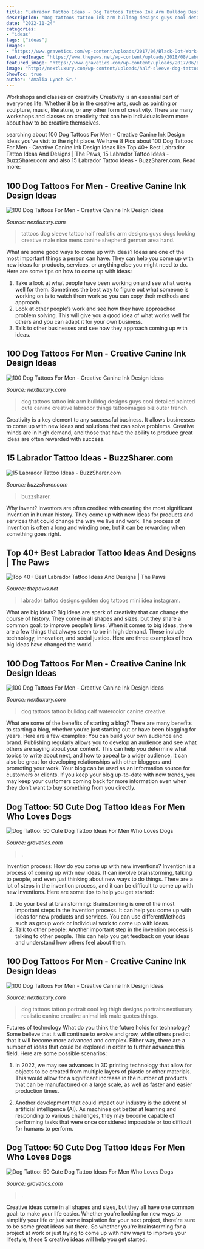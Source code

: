 ```yaml
---
title: "Labrador Tattoo Ideas ~ Dog Tattoos Tattoo Ink Arm Bulldog Designs Guys Cool Detailed Painted Cute Canine Creative Labrador Things Tattooimages Biz Outer French"
description: "Dog tattoos tattoo ink arm bulldog designs guys cool detailed painted cute canine creative labrador things tattooimages biz outer french"
date: "2022-11-24"
categories:
- "ideas"
tags: ["ideas"]
images:
- "https://www.gravetics.com/wp-content/uploads/2017/06/Black-Dot-Work-Tattoo.jpg"
featuredImage: "https://www.thepaws.net/wp-content/uploads/2018/08/Labrador-tattoo-design-idea-4.jpg"
featured_image: "https://www.gravetics.com/wp-content/uploads/2017/06/Black-Dot-Work-Tattoo.jpg"
image: "http://nextluxury.com/wp-content/uploads/half-sleeve-dog-tattoos-for-guys.jpg"
ShowToc: true
author: "Amalia Lynch Sr."
---
```



Workshops and classes on creativity
Creativity is an essential part of everyones life. Whether it be in the creative arts, such as painting or sculpture, music, literature, or any other form of creativity. There are many workshops and classes on creativity that can help individuals learn more about how to be creative themselves.

	

		
searching about 100 Dog Tattoos For Men - Creative Canine Ink Design Ideas you've visit to the right place. We have 8 Pics about 100 Dog Tattoos For Men - Creative Canine Ink Design Ideas like Top 40+ Best Labrador Tattoo Ideas And Designs | The Paws, 15 Labrador Tattoo Ideas - BuzzSharer.com and also 15 Labrador Tattoo Ideas - BuzzSharer.com. Read more:
		
    
## 100 Dog Tattoos For Men - Creative Canine Ink Design Ideas

<img loading=lazy src="http://nextluxury.com/wp-content/uploads/half-sleeve-dog-tattoos-for-guys.jpg" onerror="this.onerror=null;this.src='https://tse3.mm.bing.net/th?id=OIP.RVCUlkD9Dffiwz61C0AdtAHaIQ&amp;pid=15.1';" alt="100 Dog Tattoos For Men - Creative Canine Ink Design Ideas">

_Source: nextluxury.com_

>tattoos dog sleeve tattoo half realistic arm designs guys dogs looking creative male nice mens canine shepherd german area hand. 

	

What are some good ways to come up with ideas?
Ideas are one of the most important things a person can have. They can help you come up with new ideas for products, services, or anything else you might need to do. Here are some tips on how to come up with ideas: 
1. Take a look at what people have been working on and see what works well for them. Sometimes the best way to figure out what someone is working on is to watch them work so you can copy their methods and approach. 
2. Look at other people’s work and see how they have approached problem solving. This will give you a good idea of what works well for others and you can adapt it for your own business. 
3. Talk to other businesses and see how they approach coming up with ideas.

    
## 100 Dog Tattoos For Men - Creative Canine Ink Design Ideas

<img loading=lazy src="http://nextluxury.com/wp-content/uploads/black-ink-guys-french-bulldog-tattoos-on-outer-arm.jpg" onerror="this.onerror=null;this.src='https://tse1.mm.bing.net/th?id=OIP.GET5ajDLfLtDWjKVxXb6bgHaHa&amp;pid=15.1';" alt="100 Dog Tattoos For Men - Creative Canine Ink Design Ideas">

_Source: nextluxury.com_

>dog tattoos tattoo ink arm bulldog designs guys cool detailed painted cute canine creative labrador things tattooimages biz outer french. 

	

Creativity is a key element to any successful business. It allows businesses to come up with new ideas and solutions that can solve problems. Creative minds are in high demand, and those that have the ability to produce great ideas are often rewarded with success.

    
## 15 Labrador Tattoo Ideas - BuzzSharer.com

<img loading=lazy src="https://buzzsharer.com/wp-content/uploads/2021/01/2-18-768x669.jpg" onerror="this.onerror=null;this.src='https://tse2.mm.bing.net/th?id=OIP.PqvxD4kiAP3Rsnpv4EF1aQHaGc&amp;pid=15.1';" alt="15 Labrador Tattoo Ideas - BuzzSharer.com">

_Source: buzzsharer.com_

>buzzsharer. 

	

Why invent?
Inventors are often credited with creating the most significant invention in human history. They come up with new ideas for products and services that could change the way we live and work. The process of invention is often a long and winding one, but it can be rewarding when something goes right.

    
## Top 40+ Best Labrador Tattoo Ideas And Designs | The Paws

<img loading=lazy src="https://www.thepaws.net/wp-content/uploads/2018/08/Labrador-tattoo-design-idea-4.jpg" onerror="this.onerror=null;this.src='https://tse3.mm.bing.net/th?id=OIP.deR86Aa5hyIX4yIrEdccdAHaHa&amp;pid=15.1';" alt="Top 40+ Best Labrador Tattoo Ideas And Designs | The Paws">

_Source: thepaws.net_

>labrador tattoo designs golden dog tattoos mini idea instagram. 

	

What are big ideas?
Big ideas are spark of creativity that can change the course of history. They come in all shapes and sizes, but they share a common goal: to improve people’s lives. When it comes to big ideas, there are a few things that always seem to be in high demand. These include technology, innovation, and social justice. Here are three examples of how big ideas have changed the world.

    
## 100 Dog Tattoos For Men - Creative Canine Ink Design Ideas

<img loading=lazy src="http://nextluxury.com/wp-content/uploads/gentleman-with-bulldog-watercolor-tattoo-design-on-leg-calf.jpg" onerror="this.onerror=null;this.src='https://tse1.mm.bing.net/th?id=OIP._XNluwO39WftpkB9d0R9BgHaHa&amp;pid=15.1';" alt="100 Dog Tattoos For Men - Creative Canine Ink Design Ideas">

_Source: nextluxury.com_

>dog tattoos tattoo bulldog calf watercolor canine creative. 

	

What are some of the benefits of starting a blog?
There are many benefits to starting a blog, whether you’re just starting out or have been blogging for years. Here are a few examples: 
You can build your own audience and brand. 
Publishing regularly allows you to develop an audience and see what others are saying about your content. This can help you determine what topics to write about next, and how to appeal to a wider audience. 
It can also be great for developing relationships with other bloggers and promoting your work. 
Your blog can be used as an information source for customers or clients. If you keep your blog up-to-date with new trends, you may keep your customers coming back for more information even when they don’t want to buy something from you directly.

    
## Dog Tattoo: 50 Cute Dog Tattoo Ideas For Men Who Loves Dogs

<img loading=lazy src="https://www.gravetics.com/wp-content/uploads/2017/06/Dangerous-Dog-On-Thigh.jpg" onerror="this.onerror=null;this.src='https://tse2.mm.bing.net/th?id=OIP.ptqwRz9_R2HKHRW9dHvopgHaHa&amp;pid=15.1';" alt="Dog Tattoo: 50 Cute Dog Tattoo Ideas For Men Who Loves Dogs">

_Source: gravetics.com_

>. 

	

Invention process: How do you come up with new inventions?
Invention is a process of coming up with new ideas. It can involve brainstorming, talking to people, and even just thinking about new ways to do things. There are a lot of steps in the invention process, and it can be difficult to come up with new inventions. Here are some tips to help you get started: 
1. Do your best at brainstorming: Brainstorming is one of the most important steps in the invention process. It can help you come up with ideas for new products and services. You can use differentMethods such as group work or individual work to come up with ideas. 
2. Talk to other people: Another important step in the invention process is talking to other people. This can help you get feedback on your ideas and understand how others feel about them. 

    
## 100 Dog Tattoos For Men - Creative Canine Ink Design Ideas

<img loading=lazy src="http://nextluxury.com/wp-content/uploads/cool-dog-portrait-tattoo-on-leg-thigh-of-male.jpg" onerror="this.onerror=null;this.src='https://tse2.mm.bing.net/th?id=OIP.b24zcbwDW2WG0tbEIhTLwQHaHa&amp;pid=15.1';" alt="100 Dog Tattoos For Men - Creative Canine Ink Design Ideas">

_Source: nextluxury.com_

>dog tattoos tattoo portrait cool leg thigh designs portraits nextluxury realistic canine creative animal ink male quotes things. 

	

Futures of technology
What do you think the future holds for technology? Some believe that it will continue to evolve and grow, while others predict that it will become more advanced and complex. Either way, there are a number of ideas that could be explored in order to further advance this field. Here are some possible scenarios:
1) In 2022, we may see advances in 3D printing technology that allow for objects to be created from multiple layers of plastic or other materials. This would allow for a significant increase in the number of products that can be manufactured on a large scale, as well as faster and easier production times.

2) Another development that could impact our industry is the advent of artificial intelligence (AI). As machines get better at learning and responding to various challenges, they may become capable of performing tasks that were once considered impossible or too difficult for humans to perform.

    
## Dog Tattoo: 50 Cute Dog Tattoo Ideas For Men Who Loves Dogs

<img loading=lazy src="https://www.gravetics.com/wp-content/uploads/2017/06/Black-Dot-Work-Tattoo.jpg" onerror="this.onerror=null;this.src='https://tse3.mm.bing.net/th?id=OIP.60T5hTN6CoHlKMJg8z3EtgHaIJ&amp;pid=15.1';" alt="Dog Tattoo: 50 Cute Dog Tattoo Ideas For Men Who Loves Dogs">

_Source: gravetics.com_

>. 

	

Creative ideas come in all shapes and sizes, but they all have one common goal: to make your life easier. Whether you're looking for new ways to simplify your life or just some inspiration for your next project, there're sure to be some great ideas out there. So whether you're brainstorming for a project at work or just trying to come up with new ways to improve your lifestyle, these 5 creative ideas will help you get started.

